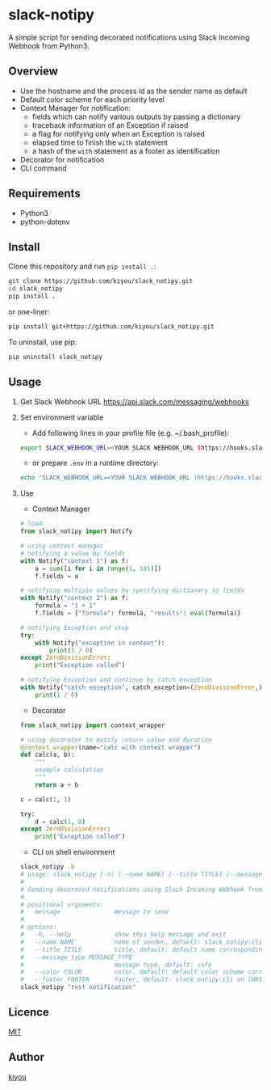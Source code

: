 # slack-notipy
A simple script for sending decorated notifications using Slack Incoming Webhook from Python3.

## Overview
- Use the hostname and the process id as the sender name as default
- Default color scheme for each priority level
- Context Manager for notification:
    - fields which can notify various outputs by passing a dictionary
    - traceback information of an Exception if raised
    - a flag for notifying only when an Exception is raised
    - elapsed time to finish the `with` statement
    - a hash of the `with` statement as a footer as identification
- Decorator for notification
- CLI command

## Requirements
- Python3
- python-dotenv

## Install
Clone this repository and run `pip install .`:

``` bash
git clone https://github.com/kiyou/slack_notipy.git
cd slack_notipy
pip install .
```

or one-liner:

``` bash
pip install git+https://github.com/kiyou/slack_notipy.git
```

To uninstall, use pip:

``` bash
pip uninstall slack_notipy
```

## Usage
1. Get Slack Webhook URL
    https://api.slack.com/messaging/webhooks

1. Set environment variable
    - Add following lines in your profile file (e.g. ~/.bash_profile):

    ``` sh
    export SLACK_WEBHOOK_URL=<YOUR SLACK WEBHOOK_URL (https://hooks.slack.com/services/*****/*****)>
    ```

    - or prepare `.env` in a runtime directory:

    ``` sh
    echo "SLACK_WEBHOOK_URL=<YOUR SLACK WEBHOOK_URL (https://hooks.slack.com/services/*****/*****)>" > .env
    ```

1. Use
    - Context Manager

    ``` python
    # load
    from slack_notipy import Notify

    # using context manager
    # notifying a value by fields
    with Notify("context 1") as f:
        a = sum([i for i in range(1, 101)])
        f.fields = a

    # notifying multiple values by specifying dictionary to fields
    with Notify("context 2") as f:
        formula = "1 + 1"
        f.fields = {"formula": formula, "results": eval(formula)}

    # notifying Exception and stop
    try:
        with Notify("exception in context"):
            print(1 / 0)
    except ZeroDivisionError:
        print("Exception called")

    # notifying Exception and continue by catch_exception
    with Notify("catch exception", catch_exception=(ZeroDivisionError,)) as f:
        print(1 / 0)

    ```

    - Decorator

    ``` python
    from slack_notipy import context_wrapper

    # using decorator to notify return value and duration
    @context_wrapper(name="calc with context wrapper")
    def calc(a, b):
        """
        example calculation
        """
        return a + b

    c = calc(1, 1)

    try:
        d = calc(1, 0)
    except ZeroDivisionError:
        print("Exception called")
    ```

    - CLI on shell environment

    ``` bash
    slack_notipy -h
    # usage: slack_notipy [-h] [--name NAME] [--title TITLE] [--message_type MESSAGE_TYPE] [--color COLOR] [--footer FOOTER] message
    # 
    # Sending decorated notifications using Slack Incoming Webhook from Python3
    # 
    # positional arguments:
    #   message               message to send
    # 
    # options:
    #   -h, --help            show this help message and exit
    #   --name NAME           name of sender, default: slack_notipy:cli
    #   --title TITLE         title, default: default name corresponding to message type
    #   --message_type MESSAGE_TYPE
    #                         message type, default: info
    #   --color COLOR         color, default: default color scheme corresponding to message type
    #   --footer FOOTER       footer, default: slack_notipy:cli on [HOSTNAME]Sending decorated notifications using Slack Incoming Webhook from Python3
    slack_notipy "test notification"
    ```

## Licence
[MIT](https://opensource.org/licenses/mit-license.php)

## Author
[kiyou](https://github.com/kiyou)
